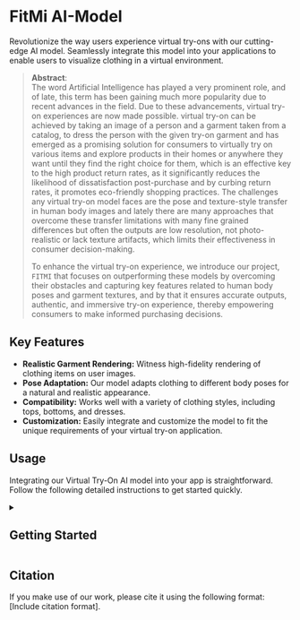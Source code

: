 # FitMi AI-Model

Revolutionize the way users experience virtual try-ons with our cutting-edge AI model. Seamlessly integrate this model into your applications to enable users to visualize clothing in a virtual environment.
> **Abstract**: <br>
> The word Artificial Intelligence has played a very prominent role, and of late, this term has been gaining much more popularity due to recent advances in the field. Due to these advancements, virtual
> try-on experiences are now made possible. 
> virtual try-on can be achieved by taking an image of a person and a garment taken from a catalog, to dress the person with the given try-on garment and has emerged as a promising solution for consumers
> to virtually try on various items and explore products in their homes or anywhere they want until they find the right choice for them, which is an effective key to the high product return rates, as it
> significantly reduces the likelihood of dissatisfaction post-purchase and by curbing return rates, it promotes eco-friendly shopping practices.
> The challenges any virtual try-on model faces are the pose and texture-style transfer in human body images and lately there are many approaches that overcome these transfer limitations with many fine
> grained differences but often the outputs are low resolution, not photo-realistic or lack texture artifacts, which limits their effectiveness in consumer decision-making.
>
> To enhance the virtual try-on experience,
> we introduce our project, ```FITMI``` that focuses on outperforming these models by overcoming their obstacles and capturing key features related to human body poses
> and garment textures, and by that it ensures accurate outputs, authentic, and immersive try-on experience, thereby empowering consumers to make informed purchasing decisions.




## Key Features

- **Realistic Garment Rendering:** Witness high-fidelity rendering of clothing items on user images.
- **Pose Adaptation:** Our model adapts clothing to different body poses for a natural and realistic appearance.
- **Compatibility:** Works well with a variety of clothing styles, including tops, bottoms, and dresses.
- **Customization:** Easily integrate and customize the model to fit the unique requirements of your virtual try-on application.

## Usage

Integrating our Virtual Try-On AI model into your app is straightforward. Follow the following detailed instructions to get started quickly.
<details>
<summary><h2>Getting Started</h2></summary>

### Installation

1. Clone the repository

```sh
git clone https://github.com/FITMI-APP/AI-Model.git
```
2. Install Python dependencies

```sh
conda env create -n FITMI -f FITMI.yml
conda activate FITMI
```

#### additionally, you should install the required packages manually:

  1-install cuda 11.8 from [here](https://developer.nvidia.com/cuda-11-8-0-download-archive)

  2-Install Microsoft Visual C++ Build Tools from [here](https://visualstudio.microsoft.com/visual-cpp-build-tools/)

  3-set "CUDA_PATH=C:\Program Files\NVIDIA GPU Computing Toolkit\CUDA\v11.8"   **Update the path accordingly**

  4-install torch from [here](https://pytorch.org/get-started/locally/)
    or directly type this in your command line:
```sh
pip3 install torch torchvision torchaudio --index-url https://download.pytorch.org/whl/cu118)
```
  5-install cupy from [here](https://docs.cupy.dev/en/stable/install.html#upgrading-cupy)
    or directly type this in your command line: 
```sh
pip install cupy-cuda11x
```
  6-install cuDNN from [here](https://developer.nvidia.com/rdp/cudnn-archive)

  7-copy (lib, include, bin) cuDNN files to the corresponding files in C:\Program Files\NVIDIA GPU Computing Toolkit\CUDA\v11.8 respectively

  8- install xformers
```sh
pip3 install -U xformers --index-url https://download.pytorch.org/whl/cu118
```

### Data Preparation
 #### checkpoints:
We provide checkpoints for our preprocessing and recommendation system's embeddings in addition to our customized dataset used in our recommendation system. Please download the checkpoints, *.pkl and dataset from our [FITMI](https://fcihelwanedu-my.sharepoint.com/:f:/g/personal/tasnim_mohsen_1375_fci_helwan_edu_eg/Eha1Y-GS-6dEoWSpjwTOTJkBiFYrG-hxAF_5UpnQFc3UAg?e=7glxeS) drive.
Once they are downloaded, the folder structure should look like this:

```
├── AI-Model
|   inception-2015-12-05.pt
|   ├── src
|   |   ├── inception-2015-12-05.pt
|   ├── recommendationSystem
|   |   ├── upper_body
|   |   |   ├── cloth
|   |   |   |   ├── *add upper_body data here*
|   |   |   ├── embedding.pkl
|   |   |   ├── filenames.pkl
|   |   ├── lower_body
|   |   |   ├── cloth
|   |   |   |   ├── *add lower_body data here*
|   |   |   ├── embedding.pkl
|   |   |   ├── filenames.pkl
|   |   ├── dresses
|   |   |   ├── cloth
|   |   |   |   ├── *add dresses data here*
|   |   |   ├── embedding.pkl
|   |   |   ├── filenames.pkl
|   |   ├── complementary
|   |   |   ├── male
|   |   |   |  ├── cloth
|   |   |   |  |   ├── *add male data here*
|   |   |   |  ├── embedding.pkl
|   |   |   |  ├── filenames.pkl
|   |   |   ├── female
|   |   |   |  ├── cloth
|   |   |   |  |   ├── *add female data here*
|   |   |   |  ├── embedding.pkl
|   |   |   |  ├── filenames.pkl
|   ├── dresscode_preProcessing
|   |   ├── densePose
|   |   |   ├── projects
|   |   |   |   ├── DensePose
|   |   |   |   |   ├── configs
|   |   |   |   |   |   ├── model_final_162be9.pkl
|   |   ├── openPose
|   |   |   ├── model
|   |   |   |   ├── body_pose_model.pth
|   |   |   |   ├── hand_pose_model.pth
|   |   |   |   ├── body_pose.caffemodel
|   |   |   |   ├── hand_pose.caffemodel
|   |   ├── Parsing
|   |   |   ├── checkpoints
|   |   |   |   ├── exp-schp-201908301523-atr.pth
|   ├── vitonHDpreProcessing
|   |   ├── densePose
|   |   |   ├── projects
|   |   |   |   ├── DensePose
|   |   |   |   |   ├── configs
|   |   |   |   |   |   ├── model_final_162be9.pkl
|   |   ├── openPose
|   |   |   ├── model
|   |   |   |   ├── body_pose_model.pth
|   |   |   |   ├── hand_pose_model.pth
|   |   |   |   ├── body_pose.caffemodel
|   |   |   |   ├── hand_pose.caffemodel
|   |   ├── Parsing
|   |   |   ├── checkpoints
|   |   |   |   ├── exp-schp-201908261155-lip.pth
```

</details>

## Citation

If you make use of our work, please cite it using the following format: [Include citation format].



